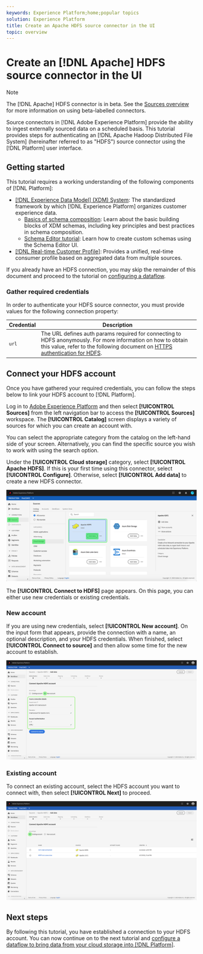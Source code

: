 ```yaml
---
keywords: Experience Platform;home;popular topics
solution: Experience Platform
title: Create an Apache HDFS source connector in the UI
topic: overview
---
```


# Create an [!DNL Apache] HDFS source connector in the UI

>[!NOTE]
>The [!DNL Apache] HDFS connector is in beta. See the [Sources overview](../../../../home.md#terms-and-conditions) for more information on using beta-labelled connectors.

Source connectors in [!DNL Adobe Experience Platform] provide the ability to ingest externally sourced data on a scheduled basis. This tutorial provides steps for authenticating an [!DNL Apache Hadoop Distributed File System] (hereinafter referred to as "HDFS") source connector using the [!DNL Platform] user interface.

## Getting started

This tutorial requires a working understanding of the following components of [!DNL Platform]:

-   [[!DNL Experience Data Model] (XDM) System](../../../../../xdm/home.md): The standardized framework by which [!DNL Experience Platform] organizes customer experience data.
    -   [Basics of schema composition](../../../../../xdm/schema/composition.md): Learn about the basic building blocks of XDM schemas, including key principles and best practices in schema composition.
    -   [Schema Editor tutorial](../../../../../xdm/tutorials/create-schema-ui.md): Learn how to create custom schemas using the Schema Editor UI.
-   [[!DNL Real-time Customer Profile]](../../../../../profile/home.md): Provides a unified, real-time consumer profile based on aggregated data from multiple sources.

If you already have an HDFS connection, you may skip the remainder of this document and proceed to the tutorial on [configuring a dataflow](../../dataflow/batch/cloud-storage.md).

### Gather required credentials

In order to authenticate your HDFS source connector, you must provide values for the following connection property:

| Credential | Description |
| ---------- | ----------- |
| `url` | The URL defines auth params required for connecting to HDFS anonymously. For more information on how to obtain this value, refer to the following document on [HTTPS authentication for HDFS](https://hadoop.apache.org/docs/r1.2.1/HttpAuthentication.html). |

## Connect your HDFS account

Once you have gathered your required credentials, you can follow the steps below to link your HDFS account to [!DNL Platform].

Log in to [Adobe Experience Platform](https://platform.adobe.com) and then select **[!UICONTROL Sources]** from the left navigation bar to access the **[!UICONTROL Sources]** workspace. The **[!UICONTROL Catalog]** screen displays a variety of sources for which you can create an account with.

You can select the appropriate category from the catalog on the left-hand side of your screen. Alternatively, you can find the specific source you wish to work with using the search option.

Under the **[!UICONTROL Cloud storage]** category, select **[!UICONTROL Apache HDFS]**. If this is your first time using this connector, select **[!UICONTROL Configure]**. Otherwise, select **[!UICONTROL Add data]** to create a new HDFS connector.

![catalog](../../../../images/tutorials/create/hdfs/catalog.png)

The **[!UICONTROL Connect to HDFS]** page appears. On this page, you can either use new credentials or existing credentials.

### New account

If you are using new credentials, select **[!UICONTROL New account]**. On the input form that appears, provide the connection with a name, an optional description, and your HDFS credentials. When finished, select **[!UICONTROL Connect to source]** and then allow some time for the new account to establish.

![connect](../../../../images/tutorials/create/hdfs/new.png)

### Existing account

To connect an existing account, select the HDFS account you want to connect with, then select **[!UICONTROL Next]** to proceed.

![existing](../../../../images/tutorials/create/hdfs/existing.png)

## Next steps

By following this tutorial, you have established a connection to your HDFS account. You can now continue on to the next tutorial and [configure a dataflow to bring data from your cloud storage into [!DNL Platform]](../../dataflow/batch/cloud-storage.md).